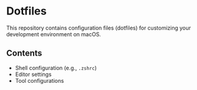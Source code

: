 # Dotfiles

This repository contains configuration files (dotfiles) for customizing your development environment on macOS.

## Contents

- Shell configuration (e.g., `.zshrc`)
- Editor settings
- Tool configurations
